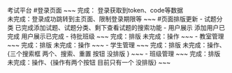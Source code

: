 考试平台
#登录页面
    ~~~
    完成： 登录获取到token、code等数据  
    未完成：登录成功跳转到主页面、限制登录期限等
    ~~~
#页面排版更新
    - 试题分类
       已完成添加试题、试题分类、剩下查看试题的搜索功能
    - 用户展示
       添加用户已完成
       用户展示已完成
    - 待批班级
        ~~~
            完成：排版
            未完成：操作
        ~~~
    - 教室管理
        ~~~
            完成：排版
            未完成：操作
        ~~~
    - 学生管理
        ~~~
            完成：排版
            未完成：操作、{三个搜索框 两个、搜索、重置 按钮  没排版 }
        ~~~
    - 班级管理
        ~~~
            完成：排版
            未完成：操作、{操作有两个按钮 目前只有一个 没排版}
        ~~~
